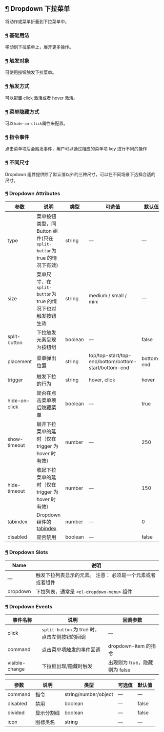 ## [¶](https://element.eleme.cn/#/zh-CN/component/dropdown#dropdown-xia-la-cai-dan) Dropdown 下拉菜单

将动作或菜单折叠到下拉菜单中。

### [¶](https://element.eleme.cn/#/zh-CN/component/dropdown#ji-chu-yong-fa) 基础用法

移动到下拉菜单上，展开更多操作。

### [¶](https://element.eleme.cn/#/zh-CN/component/dropdown#hong-fa-dui-xiang) 触发对象

可使用按钮触发下拉菜单。

### [¶](https://element.eleme.cn/#/zh-CN/component/dropdown#hong-fa-fang-shi) 触发方式

可以配置 click 激活或者 hover 激活。

### [¶](https://element.eleme.cn/#/zh-CN/component/dropdown#cai-dan-yin-cang-fang-shi) 菜单隐藏方式

可以`hide-on-click`属性来配置。

### [¶](https://element.eleme.cn/#/zh-CN/component/dropdown#zhi-ling-shi-jian) 指令事件

点击菜单项后会触发事件，用户可以通过相应的菜单项 key 进行不同的操作

### [¶](https://element.eleme.cn/#/zh-CN/component/dropdown#bu-tong-chi-cun) 不同尺寸

Dropdown 组件提供除了默认值以外的三种尺寸，可以在不同场景下选择合适的尺寸。

### [¶](https://element.eleme.cn/#/zh-CN/component/dropdown#dropdown-attributes) Dropdown Attributes

| 参数 | 说明 | 类型 | 可选值 | 默认值 |
| --- | --- | --- | --- | --- |
| type | 菜单按钮类型，同 Button 组件(只在`split-button`为 true 的情况下有效) | string | — | — |
| size | 菜单尺寸，在`split-button`为 true 的情况下也对触发按钮生效 | string | medium / small / mini | — |
| split-button | 下拉触发元素呈现为按钮组 | boolean | — | false |
| placement | 菜单弹出位置 | string | top/top-start/top-end/bottom/bottom-start/bottom-end | bottom-end |
| trigger | 触发下拉的行为 | string | hover, click | hover |
| hide-on-click | 是否在点击菜单项后隐藏菜单 | boolean | — | true |
| show-timeout | 展开下拉菜单的延时（仅在 trigger 为 hover 时有效） | number | — | 250 |
| hide-timeout | 收起下拉菜单的延时（仅在 trigger 为 hover 时有效） | number | — | 150 |
| tabindex | Dropdown 组件的 [tabindex](https://developer.mozilla.org/en-US/docs/Web/HTML/Global_attributes/tabindex) | number | — | 0 |
| disabled | 是否禁用 | boolean | — | false |

### [¶](https://element.eleme.cn/#/zh-CN/component/dropdown#dropdown-slots) Dropdown Slots

| Name | 说明 |
| --- | --- |
| — | 触发下拉列表显示的元素。 注意： 必须是一个元素或者或者组件 |
| dropdown | 下拉列表，通常是 `<el-dropdown-menu>` 组件 |

### [¶](https://element.eleme.cn/#/zh-CN/component/dropdown#dropdown-events) Dropdown Events

| 事件名称 | 说明 | 回调参数 |
| --- | --- | --- |
| click | `split-button` 为 true 时，点击左侧按钮的回调 | — |
| command | 点击菜单项触发的事件回调 | dropdown-item 的指令 |
| visible-change | 下拉框出现/隐藏时触发 | 出现则为 true，隐藏则为 false |

| 参数 | 说明 | 类型 | 可选值 | 默认值 |
| --- | --- | --- | --- | --- |
| command | 指令 | string/number/object | — | — |
| disabled | 禁用 | boolean | — | false |
| divided | 显示分割线 | boolean | — | false |
| icon | 图标类名 | string | — | — |